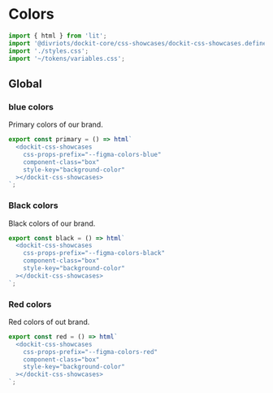 # Colors

```js script
import { html } from 'lit';
import '@divriots/dockit-core/css-showcases/dockit-css-showcases.define.js';
import './styles.css';
import '~/tokens/variables.css';
```

## Global

### blue colors

Primary colors of our brand.

```js story
export const primary = () => html`
  <dockit-css-showcases
    css-props-prefix="--figma-colors-blue"
    component-class="box"
    style-key="background-color"
  ></dockit-css-showcases>
`;
```

### Black colors

Black colors of our brand.

```js story
export const black = () => html`
  <dockit-css-showcases
    css-props-prefix="--figma-colors-black"
    component-class="box"
    style-key="background-color"
  ></dockit-css-showcases>
`;
```

### Red colors

Red colors of out brand.
```js story
export const red = () => html`
  <dockit-css-showcases
    css-props-prefix="--figma-colors-red"
    component-class="box"
    style-key="background-color"
  ></dockit-css-showcases>
`;
```
